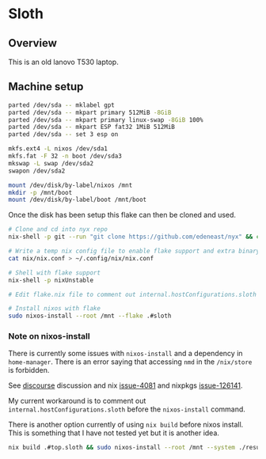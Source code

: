 # Sloth

## Overview

This is an old lanovo T530 laptop.

## Machine setup

```bash
parted /dev/sda -- mklabel gpt
parted /dev/sda -- mkpart primary 512MiB -8GiB
parted /dev/sda -- mkpart primary linux-swap -8GiB 100%
parted /dev/sda -- mkpart ESP fat32 1MiB 512MiB
parted /dev/sda -- set 3 esp on

mkfs.ext4 -L nixos /dev/sda1
mkfs.fat -F 32 -n boot /dev/sda3
mkswap -L swap /dev/sda2
swapon /dev/sda2

mount /dev/disk/by-label/nixos /mnt
mkdir -p /mnt/boot
mount /dev/disk/by-label/boot /mnt/boot
```

Once the disk has been setup this flake can then be cloned and used.

```bash
# Clone and cd into nyx repo
nix-shell -p git --run "git clone https://github.com/edeneast/nyx" && cd nyx

# Write a temp nix config file to enable flake support and extra binary caches
cat nix/nix.conf > ~/.config/nix/nix.conf

# Shell with flake support
nix-shell -p nixUnstable

# Edit flake.nix file to comment out internal.hostConfigurations.sloth

# Install nixos with flake
sudo nixos-install --root /mnt --flake .#sloth
```

### Note on nixos-install

There is currently some issues with `nixos-install` and a dependency in `home-manager`.
There is an error saying that accessing `nmd` in the `/nix/store` is forbidden.

See [discourse] discussion and nix [issue-4081] and nixpkgs [issue-126141].

My current workaround is to comment out `internal.hostConfigurations.sloth` before the
`nixos-install` command.

There is another option currently of using `nix build` before nixos install. This is something that
I have not tested yet but it is another idea.

```bash
nix build .#top.sloth && sudo nixos-install --root /mnt --system ./result
```

[discourse]: https://discourse.nixos.org/t/how-to-get-nixos-install-flake-to-work/10069
[issue-4081]: https://github.com/NixOS/nix/issues/4081
[issue-126141]: https://github.com/NixOS/nixpkgs/issues/126141

